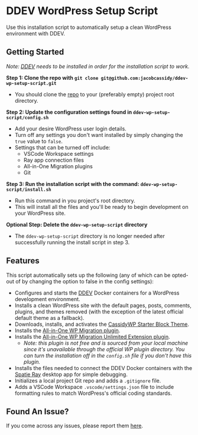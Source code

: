 # DDEV WordPress Setup Script

Use this installation script to automatically setup a clean WordPress environment with DDEV.

## Getting Started

_Note: [DDEV](https://ddev.com/) needs to be installed in order for the installation script to work._

**Step 1: Clone the repo with `git clone git@github.com:jacobcassidy/ddev-wp-setup-script.git`**

-   You should clone the [repo](https://github.com/jacobcassidy/ddev-wp-setup-script) to your (preferably empty) project root directory.

**Step 2: Update the configuration settings found in `ddev-wp-setup-script/config.sh`**

-   Add your desire WordPress user login details.
-   Turn off any settings you don't want installed by simply changing the `true` value to `false`.
-   Settings that can be turned off include:
    -   VSCode Workspace settings
    -   Ray app connection files
    -   All-in-One Migration plugins
    -   Git

**Step 3: Run the installation script with the command: `ddev-wp-setup-script/install.sh`**

-   Run this command in you project's root directory.
-   This will install all the files and you'll be ready to begin development on your WordPress site.

**Optional Step: Delete the `ddev-wp-setup-script` directory**

-   The `ddev-wp-setup-script` directory is no longer needed after successfully running the install script in step 3.

## Features

This script automatically sets up the following (any of which can be opted-out of by changing the option to false in the config settings):

-   Configures and starts the [DDEV](https://ddev.com/) Docker containers for a WordPress development environment.
-   Installs a clean WordPress site with the default pages, posts, comments, plugins, and themes removed (with the exception of the latest official default theme as a fallback).
-   Downloads, installs, and activates the [CassidyWP Starter Block Theme](https://github.com/jacobcassidy/cassidywp-starter-block-theme).
-   Installs the [All-in-One WP Migration plugin](https://wordpress.org/plugins/all-in-one-wp-migration/).
-   Installs the [All-in-One WP Migration Unlimited Extension plugin](https://servmask.com/products/unlimited-extension).
    -   _Note: this plugin is not free and is sourced from your local machine since it's unavailable through the official WP plugin directory. You can turn the installation off in the `config.sh` file if you don't have this plugin._
-   Installs the files needed to connect the DDEV Docker containers with the [Spatie Ray](https://myray.app/) desktop app for simple debugging.
-   Initializes a local project Git repo and adds a `.gitignore` file.
-   Adds a VSCode Workspace `.vscode/settings.json` file to include formatting rules to match WordPress's official coding standards.

## Found An Issue?

If you come across any issues, please report them [here](https://github.com/jacobcassidy/ddev-wp-setup-script/issues).
